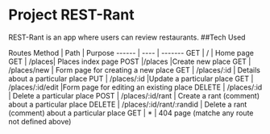 # Project REST-Rant

REST-Rant is an app where users can review restaurants.
##Tech Used

Routes
Method | Path | Purpose
------ | ---- | -------
GET    |   /  | Home page
GET    | /places| Places index page
POST   |/places |Create new place
GET | /places/new | Form page for creating a new place
GET | /places/:id | Details about a particular place
PUT | /places/:id |Update a particular place
GET | /places/:id/edit |Form page for editing an existing place
DELETE | /places/:id | Delete a particular place
POST | /places/:id/rant | Create a rant (comment) about a particular place
DELETE | /places/:id/rant/:randid | Delete a rant (comment) about a particular place
GET | * | 404 page (matche any route not defined above)